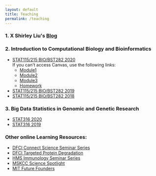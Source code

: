 ```yaml
---
layout: default
title: Teaching
permalink: /teaching
---
```


### 1. X Shirley Liu's [Blog](https://www.longwoodgenomics.org/)

### 2. Introduction to Computational Biology and Bioinformatics

- [STAT115/215 BIO/BST282 2020](https://canvas.harvard.edu/courses/66883) <br>
	If you can't access Canvas, use the following links: 
	- [Module1](/resources/html/STAT115_2020_Module1.html) 
	- [Module2](/resources/html/STAT115_2020_Module2.html)
	- [Module3](/resources/html/STAT115_2020_Module3.html)
	- [Homework](https://github.com/stat115/)
- [STAT115/215 BIO/BST282 2019](https://canvas.harvard.edu/courses/49497)
- [STAT115/215 BIO/BST282 2018](https://canvas.harvard.edu/courses/39391)

### 3. Big Data Statistics in Genomic and Genetic Research

- [STAT316 2020](https://canvas.harvard.edu/courses/67591)
- [STAT316 2019](https://canvas.harvard.edu/courses/50485)

### Other online Learning Resources: 
- [DFCI Connect Science Seminar Series](https://www.dfhcc.harvard.edu/events/dfhcc-connecting-the-scientific-community-seminar-series/)
- [DFCI Targeted Protein Degradation](https://www.danafarbertargetedproteindegradation.org/)
- [HMS Immunology Seminar Series](https://www.youtube.com/channel/UCv1Ub-qGhtu_K49kI4xPGDA/featured)
- [MSKCC Science Spotlight](https://www.mskcc.org/research/ski/education-training/sciencespotlight/past-seminars)
- [MIT Future Founders](http://web.mit.edu/webcast/engineering/f20/1/)

